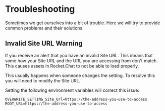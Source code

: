 # Troubleshooting

Sometimes we get ourselves into a bit of trouble. Here we will try to provide common problems and their solutions.

## Invalid Site URL Warning

If you receive an alert that you have an invalid Site URL. This means that some how your Site URL and the URL you are accessing from don't match. This causes assets in Rocket.Chat to not be able to load properly.

This usually happens when someone changes the setting. To resolve this you will need to modify the Site URL.

Setting the following environment variables will correct this issue:

```text
OVERWRITE_SETTING_Site_Url=https://the-address-you-use-to-access
ROOT_URL=https://the-address-you-use-to-access
```

